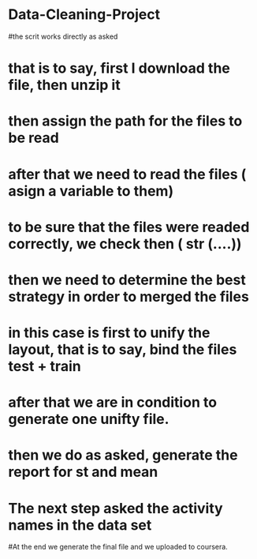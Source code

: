 # Data-Cleaning-Project

#the scrit works directly as asked
# that is to say, first I download the file, then unzip it
# then assign the path for the files to be read
# after that we need to read the files ( asign a variable to them)
# to be sure that the files were readed correctly, we check then ( str (....))
# then we need to determine the best strategy in order to merged the files
# in this case is first to unify the layout, that is to say, bind the files test + train
# after that we are in condition to generate one unifty file.

# then we do as asked, generate the report for st and mean

# The next step asked the activity names in the data set

#At the end we generate the final file and we uploaded to coursera.
